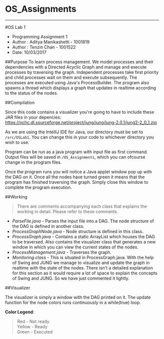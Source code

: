 # OS_Assignments

***

#OS Lab 1

* Programming Assignment 1
* Author : Aditya Manikashetti - 1001819
* Author : Tenzin Chan - 1001522
* Date: 10/03/2017 

##Purpose
To learn process management. We model processes and their dependencies with a Directed Acyclic Graph and manage and execute
processes by traversing the graph. Independent processes take first priority and child processes wait on them and execute subsequently.
The processes are executed using Java's ProcessBuilder. The program also spawns a thread which displays a graph that updates in realtime according to the status of the nodes.
  
##Compilation 

Since this code contains a visualizer you're going to have to include these JAR files in your depencies: <https://nchc.dl.sourceforge.net/project/jung/jung/jung-2.0.1/jung2-2_0_1.zip>  
  
As we are using the IntelliJ IDE for Java, our directory must be set to `/src/OSLab1`. You can change this in your code to whichever directory you wish to use.  
 
Program can be run as a java program with
input file as first command.  Output files will be saved in `/OS_Assignments`, which you can ofcourse change in the program files.  
  
Once the program runs you will notice a Java applet window pop up with the DAG on it. Once all the nodes have turned green it means that the program
has finished traversing the graph. Simply close this window to complete the program execution.

##Working  
> There are comments accompanying each class that explains the working in detail. Please refer to these
comments.  

* *ParseFile.java* - Parses the input file into a DAG. The node structure of the DAG is defined in another class.  
* *ProcessGraphNode.java* - Node structure is defined in this class.  
* *ProcessGraph.java* - Contains a static ArrayList which houses the DAG to be traversed. Also contains the visualizer class that generates a new window in which you can view the current states of the nodes.  
* *ProcessManagement.java* - Traverses the graph.  
* *Monitoring.class* - This is situated in ProcessGraph.java. With the help of Swing and JUNG we manage to visualize and update the graph in realtime with the state of the nodes. There isn't 
a detailed explanation for this section as it would require a lot of space to explain the concepts of Swing and JUNG. So we have just commented it lightly.
  
##Visualizer
  
The visualizer is simply a window with the DAG printed on it. The update function for the node colors runs continuously in a while(true)
loop.

**Color Legend**:  
>Red - Not ready  
Yellow - Ready  
Green - Executed  
  
